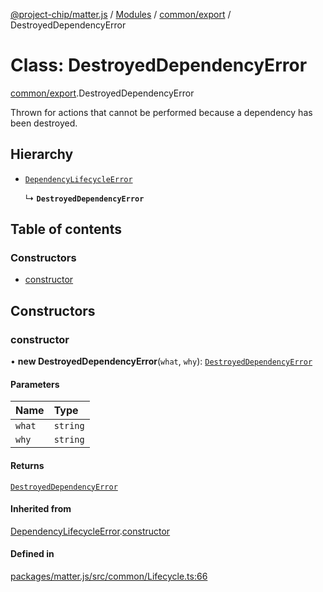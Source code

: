 [@project-chip/matter.js](../README.md) / [Modules](../modules.md) / [common/export](../modules/common_export.md) / DestroyedDependencyError

# Class: DestroyedDependencyError

[common/export](../modules/common_export.md).DestroyedDependencyError

Thrown for actions that cannot be performed because a dependency has been destroyed.

## Hierarchy

- [`DependencyLifecycleError`](common_export.DependencyLifecycleError.md)

  ↳ **`DestroyedDependencyError`**

## Table of contents

### Constructors

- [constructor](common_export.DestroyedDependencyError.md#constructor)

## Constructors

### constructor

• **new DestroyedDependencyError**(`what`, `why`): [`DestroyedDependencyError`](common_export.DestroyedDependencyError.md)

#### Parameters

| Name | Type |
| :------ | :------ |
| `what` | `string` |
| `why` | `string` |

#### Returns

[`DestroyedDependencyError`](common_export.DestroyedDependencyError.md)

#### Inherited from

[DependencyLifecycleError](common_export.DependencyLifecycleError.md).[constructor](common_export.DependencyLifecycleError.md#constructor)

#### Defined in

[packages/matter.js/src/common/Lifecycle.ts:66](https://github.com/project-chip/matter.js/blob/558e12c94a201592c28c7bc0743705360b3e5ca6/packages/matter.js/src/common/Lifecycle.ts#L66)
